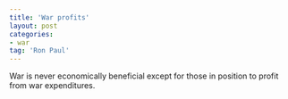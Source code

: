 ```yaml
---
title: 'War profits'
layout: post
categories:
- war
tag: 'Ron Paul'
---
```


War is never economically beneficial except for those in position to profit from war expenditures.